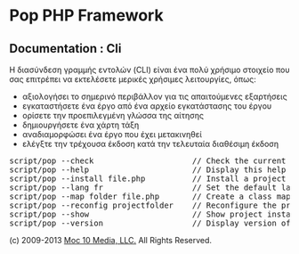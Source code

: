 Pop PHP Framework
=================

Documentation : Cli
-------------------

Η διασύνδεση γραμμής εντολών (CLI) είναι ένα πολύ χρήσιμο στοιχείο που σας επιτρέπει να εκτελέσετε μερικές χρήσιμες λειτουργίες, όπως:

* αξιολογήσει το σημερινό περιβάλλον για τις απαιτούμενες εξαρτήσεις
* εγκαταστήσετε ένα έργο από ένα αρχείο εγκατάστασης του έργου
* ορίσετε την προεπιλεγμένη γλώσσα της αίτησης
* δημιουργήσετε ένα χάρτη τάξη
* αναδιαμορφώσει ένα έργο που έχει μετακινηθεί
* ελέγξτε την τρέχουσα έκδοση κατά την τελευταία διαθέσιμη έκδοση

<pre>
script/pop --check                     // Check the current configuration for required dependencies
script/pop --help                      // Display this help
script/pop --install file.php          // Install a project based on the install file specified
script/pop --lang fr                   // Set the default language for the project
script/pop --map folder file.php       // Create a class map file from the source folder and save to the output file
script/pop --reconfig projectfolder    // Reconfigure the project based on the new location of the project
script/pop --show                      // Show project install instructions
script/pop --version                   // Display version of Pop PHP Framework and latest available
</pre>

(c) 2009-2013 [Moc 10 Media, LLC.](http://www.moc10media.com) All Rights Reserved.
